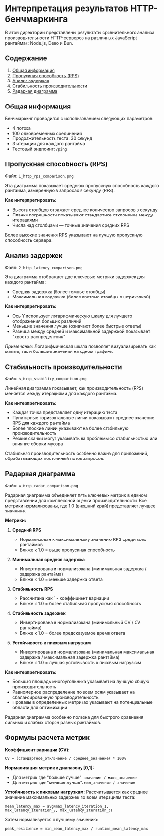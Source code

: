 # Интерпретация результатов HTTP-бенчмаркинга

В этой директории представлены результаты сравнительного анализа производительности HTTP-серверов на различных JavaScript рантаймах: Node.js, Deno и Bun.

## Содержание

1. [Общая информация](#общая-информация)
2. [Пропускная способность (RPS)](#пропускная-способность-rps)
3. [Анализ задержек](#анализ-задержек)
4. [Стабильность производительности](#стабильность-производительности)
5. [Радарная диаграмма](#радарная-диаграмма)

## Общая информация

Бенчмаркинг проводился с использованием следующих параметров:
- 4 потока
- 100 одновременных соединений
- Продолжительность теста: 30 секунд
- 3 итерации для каждого рантайма
- Тестовый эндпоинт: `/ping`

## Пропускная способность (RPS)

Файл: `1_http_rps_comparison.png`

Эта диаграмма показывает среднюю пропускную способность каждого рантайма, измеренную в запросах в секунду (RPS).

**Как интерпретировать:**
- Высота столбцов отражает среднее количество запросов в секунду
- Планки погрешности показывают стандартное отклонение между итерациями
- Числа над столбцами — точные значения средних RPS

Более высокие значения RPS указывают на лучшую пропускную способность сервера.

## Анализ задержек

Файл: `2_http_latency_comparison.png`

Эта диаграмма отображает две ключевые метрики задержек для каждого рантайма:
- Средняя задержка (более темные столбцы)
- Максимальная задержка (более светлые столбцы с штриховкой)

**Как интерпретировать:**
- Ось Y использует логарифмическую шкалу для лучшего отображения больших различий
- Меньшие значения лучше (означают более быстрые ответы)
- Разница между средней и максимальной задержкой показывает "хвосты распределения"

*Примечание:* Логарифмическая шкала позволяет визуализировать как малые, так и большие значения на одном графике.

## Стабильность производительности

Файл: `3_http_stability_comparison.png`

Линейная диаграмма показывает, как производительность (RPS) меняется между итерациями для каждого рантайма.

**Как интерпретировать:**
- Каждая точка представляет одну итерацию теста
- Пунктирные горизонтальные линии показывают среднее значение RPS для каждого рантайма
- Более плоские линии указывают на более стабильную производительность
- Резкие скачки могут указывать на проблемы со стабильностью или влияние сборки мусора

Стабильная производительность особенно важна для приложений, обрабатывающих постоянный поток запросов.

## Радарная диаграмма

Файл: `4_http_radar_comparison.png`

Радарная диаграмма объединяет пять ключевых метрик в едином представлении для комплексной оценки производительности. Все метрики нормализованы, где 1.0 (внешний край) представляет лучшее значение.

**Метрики:**

1. **Средний RPS**
   - Нормализован к максимальному значению RPS среди всех рантаймов
   - Ближе к 1.0 = выше пропускная способность

2. **Минимальная средняя задержка**
   - Инвертирована и нормализована (минимальная задержка / задержка рантайма)
   - Ближе к 1.0 = меньше задержка ответа

3. **Стабильность RPS**
   - Рассчитана как 1 - коэффициент вариации
   - Ближе к 1.0 = более стабильная пропускная способность

4. **Стабильность задержек**
   - Инвертирована и нормализована (минимальный CV / CV рантайма)
   - Ближе к 1.0 = более предсказуемое время ответа

5. **Устойчивость к пиковым нагрузкам**
   - Инвертирована и нормализована (минимальная максимальная задержка / максимальная задержка рантайма)
   - Ближе к 1.0 = лучшая устойчивость к пиковым нагрузкам

**Как интерпретировать:**
- Большая площадь многоугольника указывает на лучшую общую производительность
- Равномерное распределение по всем осям указывает на сбалансированную производительность
- Провалы в определённых метриках указывают на потенциальные области для оптимизации

Радарная диаграмма особенно полезна для быстрого сравнения сильных и слабых сторон разных рантаймов.

## Формулы расчета метрик

**Коэффициент вариации (CV):**
```
CV = (стандартное_отклонение / среднее_значение) * 100%
```

**Нормализация метрик к диапазону [0,1]:**
- Для метрик где "больше лучше": `значение / макс_значение`
- Для метрик где "меньше лучше": `мин_значение / значение`

**Устойчивость к пиковым нагрузкам:**
Рассчитывается как среднее значение максимальных задержек по всем итерациям теста:
```
mean_latency_max = avg(max_latency_iteration_1, max_latency_iteration_2, max_latency_iteration_3)
```

Затем нормализуется к лучшему значению:
```
peak_resilience = min_mean_latency_max / runtime_mean_latency_max
``` 